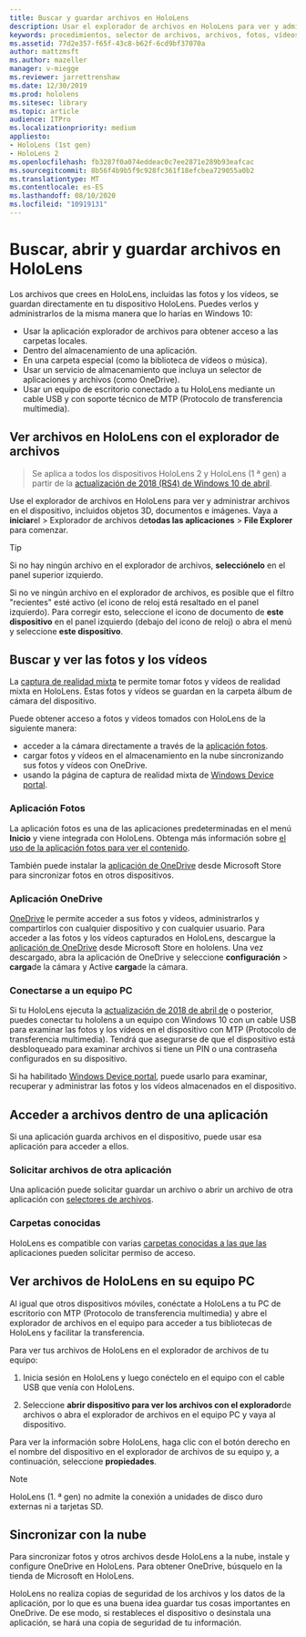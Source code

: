 ```yaml
---
title: Buscar y guardar archivos en HoloLens
description: Usar el explorador de archivos en HoloLens para ver y administrar archivos en el dispositivo
keywords: procedimientos, selector de archivos, archivos, fotos, vídeos, imágenes, OneDrive, almacenamiento, explorador de archivos, hololens
ms.assetid: 77d2e357-f65f-43c8-b62f-6cd9bf37070a
author: mattzmsft
ms.author: mazeller
manager: v-miegge
ms.reviewer: jarrettrenshaw
ms.date: 12/30/2019
ms.prod: hololens
ms.sitesec: library
ms.topic: article
audience: ITPro
ms.localizationpriority: medium
appliesto:
- HoloLens (1st gen)
- HoloLens 2
ms.openlocfilehash: fb3287f0a074eddeac0c7ee2871e289b93eafcac
ms.sourcegitcommit: 8b56f4b9b5f9c928fc361f18efcbea729055a0b2
ms.translationtype: MT
ms.contentlocale: es-ES
ms.lasthandoff: 08/10/2020
ms.locfileid: "10919131"
---
```

# Buscar, abrir y guardar archivos en HoloLens

Los archivos que crees en HoloLens, incluidas las fotos y los vídeos, se guardan directamente en tu dispositivo HoloLens. Puedes verlos y administrarlos de la misma manera que lo harías en Windows 10:

- Usar la aplicación explorador de archivos para obtener acceso a las carpetas locales.
- Dentro del almacenamiento de una aplicación.
- En una carpeta especial (como la biblioteca de vídeos o música).
- Usar un servicio de almacenamiento que incluya un selector de aplicaciones y archivos (como OneDrive).
- Usar un equipo de escritorio conectado a tu HoloLens mediante un cable USB y con soporte técnico de MTP (Protocolo de transferencia multimedia).

## Ver archivos en HoloLens con el explorador de archivos

> Se aplica a todos los dispositivos HoloLens 2 y HoloLens (1 ª gen) a partir de la [actualización de 2018 (RS4) de Windows 10 de abril](https://docs.microsoft.com/windows/mixed-reality/release-notes-april-2018).

Use el explorador de archivos en HoloLens para ver y administrar archivos en el dispositivo, incluidos objetos 3D, documentos e imágenes. Vaya a **iniciar**el   >  Explorador de archivos de**todas las aplicaciones**   >  **File Explorer** para comenzar.

> [!TIP]
> Si no hay ningún archivo en el explorador de archivos, **selecciónelo** en el panel superior izquierdo.

Si no ve ningún archivo en el explorador de archivos, es posible que el filtro "recientes" esté activo (el icono de reloj está resaltado en el panel izquierdo). Para corregir esto, seleccione el icono de documento de **este dispositivo** en el panel izquierdo (debajo del icono de reloj) o abra el menú y seleccione **este dispositivo**.

## Buscar y ver las fotos y los vídeos

La [captura de realidad mixta](holographic-photos-and-videos.md) te permite tomar fotos y vídeos de realidad mixta en HoloLens.  Estas fotos y vídeos se guardan en la carpeta álbum de cámara del dispositivo.

Puede obtener acceso a fotos y vídeos tomados con HoloLens de la siguiente manera:

- acceder a la cámara directamente a través de la [aplicación fotos](holographic-photos-and-videos.md).
- cargar fotos y vídeos en el almacenamiento en la nube sincronizando sus fotos y vídeos con OneDrive.
- usando la página de captura de realidad mixta de [Windows Device portal](https://docs.microsoft.com/windows/mixed-reality/using-the-windows-device-portal#mixed-reality-capture).

### Aplicación Fotos

La aplicación fotos es una de las aplicaciones predeterminadas en el menú **Inicio** y viene integrada con HoloLens. Obtenga más información sobre [el uso de la aplicación fotos para ver el contenido](holographic-photos-and-videos.md).

También puede instalar la [aplicación de OneDrive](https://www.microsoft.com/p/onedrive/9wzdncrfj1p3) desde Microsoft Store para sincronizar fotos en otros dispositivos.

### Aplicación OneDrive

[OneDrive](https://onedrive.live.com/) le permite acceder a sus fotos y vídeos, administrarlos y compartirlos con cualquier dispositivo y con cualquier usuario. Para acceder a las fotos y los vídeos capturados en HoloLens, descargue la [aplicación de OneDrive](https://www.microsoft.com/p/onedrive/9wzdncrfj1p3) desde Microsoft Store en hololens. Una vez descargado, abra la aplicación de OneDrive y seleccione **configuración**  >  **carga**de la cámara y Active **carga**de la cámara.

### Conectarse a un equipo PC

Si tu HoloLens ejecuta la [actualización de 2018 de abril de](https://docs.microsoft.com/windows/mixed-reality/release-notes-april-2018) o posterior, puedes conectar tu hololens a un equipo con Windows 10 con un cable USB para examinar las fotos y los vídeos en el dispositivo con MTP (Protocolo de transferencia multimedia). Tendrá que asegurarse de que el dispositivo está desbloqueado para examinar archivos si tiene un PIN o una contraseña configurados en su dispositivo.  

Si ha habilitado [Windows Device portal](https://docs.microsoft.com/windows/mixed-reality/using-the-windows-device-portal), puede usarlo para examinar, recuperar y administrar las fotos y los vídeos almacenados en el dispositivo.

## Acceder a archivos dentro de una aplicación

Si una aplicación guarda archivos en el dispositivo, puede usar esa aplicación para acceder a ellos.

### Solicitar archivos de otra aplicación

Una aplicación puede solicitar guardar un archivo o abrir un archivo de otra aplicación con [selectores de archivos](https://docs.microsoft.com/windows/mixed-reality/app-model#file-pickers).

### Carpetas conocidas

HoloLens es compatible con varias [carpetas conocidas a las que las](https://docs.microsoft.com/windows/mixed-reality/app-model#known-folders) aplicaciones pueden solicitar permiso de acceso.

## Ver archivos de HoloLens en su equipo PC

Al igual que otros dispositivos móviles, conéctate a HoloLens a tu PC de escritorio con MTP (Protocolo de transferencia multimedia) y abre el explorador de archivos en el equipo para acceder a tus bibliotecas de HoloLens y facilitar la transferencia.

Para ver tus archivos de HoloLens en el explorador de archivos de tu equipo:

1. Inicia sesión en HoloLens y luego conéctelo en el equipo con el cable USB que venía con HoloLens.

1. Seleccione **abrir dispositivo para ver los archivos con el explorador**de archivos o abra el explorador de archivos en el equipo PC y vaya al dispositivo.

Para ver la información sobre HoloLens, haga clic con el botón derecho en el nombre del dispositivo en el explorador de archivos de su equipo y, a continuación, seleccione **propiedades**.

> [!NOTE]
> HoloLens (1. ª gen) no admite la conexión a unidades de disco duro externas ni a tarjetas SD.

## Sincronizar con la nube

Para sincronizar fotos y otros archivos desde HoloLens a la nube, instale y configure OneDrive en HoloLens. Para obtener OneDrive, búsquelo en la tienda de Microsoft en HoloLens.

HoloLens no realiza copias de seguridad de los archivos y los datos de la aplicación, por lo que es una buena idea guardar tus cosas importantes en OneDrive. De ese modo, si restableces el dispositivo o desinstala una aplicación, se hará una copia de seguridad de tu información.
